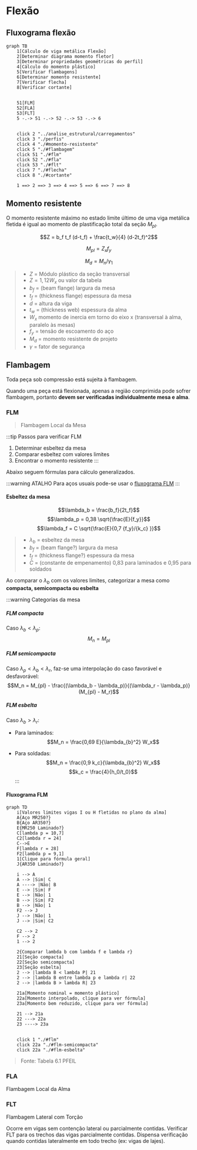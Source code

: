 # Flexão

## Fluxograma flexão


```mermaid
graph TB
    1[Cálculo de viga metálica Flexão]
    2[Determinar diagrama momento fletor]
    3[Determinar propriedades geométricas do perfil]
    4[Cálculo do momento plástico]
    5[Verificar flambagens]
    6[Determinar momento resistente]
    7[Verificar flecha]
    8[Verificar cortante]


    51[FLM]
    52[FLA]
    53[FLT]
    5 -.-> 51 -.-> 52 -.-> 53 -.-> 6


    click 2 "../analise_estrutural/carregamentos"
    click 3 "./perfis"
    click 4 "./#momento-resistente"
    click 5 "./#flambagem"
    click 51 "./#flm"
    click 52 "./#fla"
    click 53 "./#flt"
    click 7 "./#flecha"
    click 8 "./#cortante"

    1 ==> 2 ==> 3 ==> 4 ==> 5 ==> 6 ==> 7 ==> 8
```

## Momento resistente

O momento resistente máximo no estado limite último de uma viga metálica fletida é igual ao momento de plastificação total da seção $M_{pl}$.

$$Z = b_f t_f (d-t_f) + \frac{t_w}{4} (d-2t_f)^2$$

$$M_{pl} = Z_x f_y$$

$$M_d = M_n / \gamma_1$$

>- $Z$ = Módulo plástico da seção transversal
>- $Z = 1,12 W_x$ ou valor da tabela
>- $b_f$ = (beam flange) largura da mesa
>- $t_f$ = (thickness flange) espessura da mesa
>- $d$ = altura da viga 
>- $t_w$ = (thickness web) espessura da alma 
>- $W_x$ momento de inercia em torno do eixo x (transversal à alma, paralelo às mesas)
>- $f_y$ = tensão de escoamento do aço
>- $M_d$ = momento resistente de projeto
>- $\gamma$ = fator de segurança

## Flambagem

Toda peça sob compressão está sujeita à flambagem. 

Quando uma peça está flexionada, apenas a região comprimida pode sofrer flambagem, portanto **devem ser verificadas individualmente mesa e alma**.

### FLM

>Flambagem Local da Mesa


:::tip Passos para verificar FLM
1. Determinar esbeltez da mesa
2. Comparar esbeltez com valores limites
3. Encontrar o momento resistente
:::

Abaixo seguem fórmulas para cálculo generalizados.

:::warning ATALHO 
Para aços usuais pode-se usar o [fluxograma FLM](#fluxograma-flm)
:::

#### Esbeltez da mesa

$$\lambda_b = \frac{b_f}{2t_f}$$
$$\lambda_p = 0,38 \sqrt{\frac{E}{f_y}}$$
$$\lambda_f = C \sqrt{\frac{E}{0,7 {f_y}/{k_c} }}$$

>- $\lambda_b$ = esbeltez da mesa
>- $b_f$ = (beam flange?) largura da mesa
>- $t_f$ = (thickness flange?) espessura da mesa
>- $C$ =  (constante de empenamento) 0,83 para laminados e 0,95 para soldados

Ao comparar o $\lambda_b$ com os valores limites, categorizar a mesa como **compacta, semicompacta ou esbelta**

:::warning Categorias da mesa
##### FLM compacta

Caso $\lambda_b < \lambda_p$:
$$M_n = M_{pl}$$

##### FLM semicompacta

Caso $\lambda_p < \lambda_b < \lambda_r$, faz-se uma interpolação do caso favorável e desfavorável:
$$M_n = M_{pl} - \frac{(\lambda_b - \lambda_p)}{(\lambda_r - \lambda_p)}(M_{pl} - M_r)$$

##### FLM esbelta

Caso $\lambda_b > \lambda_r$:

- Para laminados:
$$M_n = \frac{0,69 E}{\lambda_{b}^2} W_x$$

- Para soldadas:
$$M_n = \frac{0,9 k_c}{\lambda_{b}^2} W_x$$
$$k_c = \frac{4}{h_0/t_0}$$
:::

#### Fluxograma FLM

```mermaid
graph TD
    i[Valores limites vigas I ou H fletidas no plano da alma]
    A{Aço MR250?}
    B{Aço AR350?}
    E{MR250 Laminado?}
    C[lambda p = 10,7]
    C2[lambda r = 24]
    C-->E
    F[lambda r = 28]
    F2[lambda p = 9,1]
    1[Clique para fórmula geral]
    J{AR350 Laminado?}
    
    i --> A
    A --> |Sim| C
    A ----> |Não| B
    E --> |Sim| F
    E --> |Não| 1
    B --> |Sim| F2
    B --> |Não| 1
    F2 --> J
    J --> |Não| 1
    J --> |Sim| C2

    C2 --> 2
    F --> 2
    1 --> 2

    2{Comparar lambda b com lambda f e lambda r}
    21[Seção compacta]
    22[Seção semicompacta]
    23[Seção esbelta]
    2 --> |lambda B < lambda P| 21
    2 --> |lambda B entre lambda p e lambda r| 22
    2 --> |lambda B > lambda R| 23
    
    21a[Momento nominal = momento plástico]
    22a[Momento interpolado, clique para ver fórmula]
    23a[Momento bem reduzido, clique para ver fórmula]

    21 --> 21a
    22 ---> 22a
    23 ----> 23a


    click 1 "./#flm"
    click 22a "./#flm-semicompacta"
    click 22a "./#flm-esbelta"
```

> Fonte: Tabela 6.1 PFEIL


### FLA

Flambagem Local da Alma

### FLT

Flambagem Lateral com Torção

Ocorre em vigas sem contenção lateral ou parcialmente contidas.
Verificar FLT para os trechos das vigas parcialmente contidas.
Dispensa verificação quando contidas lateralmente em todo trecho (ex: vigas de lajes). 
